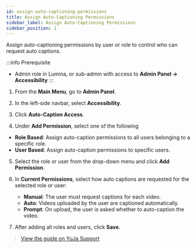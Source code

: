 ```yaml
---
id: assign-auto-captioning-permissions
title: Assign Auto-Captioning Permissions
sidebar_label: Assign Auto-Captioning Permissions
sidebar_position: 1
---
```


Assign auto-captioning permissions by user or role to control who can request auto captions.

:::info Prerequisite
- Admin role in Lumina, or sub-admin with access to **Admin Panel → Accessibility**
  :::

1. From the **Main Menu**, go to **Admin Panel**.

2. In the left-side navbar, select **Accessibility**.

3. Click **Auto-Caption Access**.

4. Under **Add Permission**, select one of the following

- **Role Based**: Assign auto-caption permissions to all users belonging to a specific role.
- **User Based**: Assign auto-caption permissions to specific users.

5. Select the role or user from the drop-down menu and click **Add Permission**.

6. In **Current Permissions**, select how auto captions are requested for the selected role or user:

   - **Manual**: The user must request captions for each video.
   - **Auto**: Videos uploaded by the user are captioned automatically.
   - **Prompt**: On upload, the user is asked whether to auto-caption the video.

7. After adding all roles and users, click **Save**.

> [View the guide on YuJa Support](https://support.yuja.com/hc/en-us/articles/24430962626071-Assigning-Auto-Captioning-Permissions)
